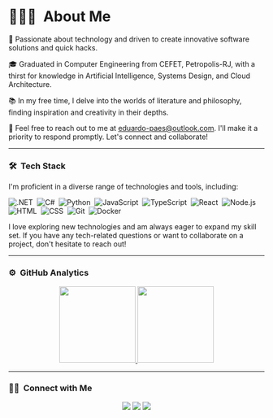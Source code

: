# 👨🏻‍💻 &nbsp;About Me

🚀 Passionate about technology and driven to create innovative software solutions and quick hacks.

🎓 Graduated in Computer Engineering from CEFET, Petropolis-RJ, with a thirst for knowledge in Artificial Intelligence, Systems Design, and Cloud Architecture.

📚 In my free time, I delve into the worlds of literature and philosophy, finding inspiration and creativity in their depths.

📩 Feel free to reach out to me at <eduardo-paes@outlook.com>. I'll make it a priority to respond promptly. Let's connect and collaborate!

---

### 🛠 &nbsp;Tech Stack

I'm proficient in a diverse range of technologies and tools, including:

![.NET](https://img.shields.io/badge/.NET-05122A?style=flat&logo=.net&logoColor=white)&nbsp;
![C#](https://img.shields.io/badge/C%23-05122A?style=flat&logo=c-sharp&logoColor=green)&nbsp;
![Python](https://img.shields.io/badge/-Python-05122A?style=flat&logo=python)&nbsp;
![JavaScript](https://img.shields.io/badge/-JavaScript-05122A?style=flat&logo=javascript)&nbsp;
![TypeScript](https://img.shields.io/badge/TypeScript-05122A?style=flat&logo=typescript&logoColor=1572B6)&nbsp;
![React](https://img.shields.io/badge/-React-05122A?style=flat&logo=react)&nbsp;
![Node.js](https://img.shields.io/badge/-Node.js-05122A?style=flat&logo=node.js)&nbsp;
![HTML](https://img.shields.io/badge/-HTML-05122A?style=flat&logo=HTML5)&nbsp;
![CSS](https://img.shields.io/badge/-CSS-05122A?style=flat&logo=CSS3&logoColor=1572B6)&nbsp;
![Git](https://img.shields.io/badge/-Git-05122A?style=flat&logo=git)&nbsp;
![Docker](https://img.shields.io/badge/-Docker-05122A?style=flat&logo=docker)&nbsp;

I love exploring new technologies and am always eager to expand my skill set. If you have any tech-related questions or want to collaborate on a project, don't hesitate to reach out!

---

### ⚙️ &nbsp;GitHub Analytics

<p align="center">
<a href="https://github.com/eduardo-paes">
  <img height="150em" src="https://github-readme-stats-eight-theta.vercel.app/api?username=eduardo-paes&show_icons=true&theme=algolia&include_all_commits=true&count_private=true"/>
  <img height="150em" src="https://github-readme-stats-eight-theta.vercel.app/api/top-langs/?username=eduardo-paes&layout=compact&langs_count=8&theme=algolia"/>
</a>
</p>

---

### 🤝🏻 &nbsp;Connect with Me

<p align="center">
  <a href="https://www.linkedin.com/in/eduardo-paes-silva-b1aa2615a/"><img src="https://img.shields.io/badge/-Linkedin-0077B5?style=flat&logo=Linkedin&logoColor=white"/></a>
  <a href="mailto:edupaessilva@gmail.com"><img src="https://img.shields.io/badge/-Email-D14836?style=flat&logo=Gmail&logoColor=white"/></a>
  <a href="https://wa.me/5524993097043"><img src="https://img.shields.io/badge/WhatsApp-25D366?style=flat&logo=whatsapp&logoColor=white"/></a>
</p>
